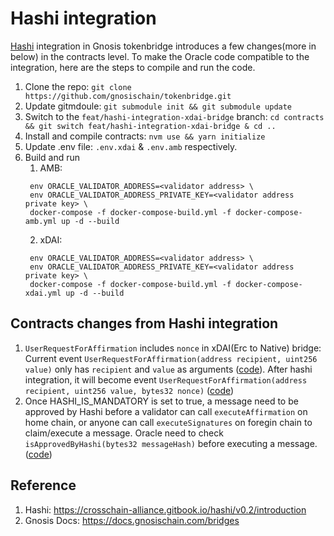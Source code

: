 # Hashi integration

[Hashi](https://github.com/gnosis/hashi) integration in Gnosis tokenbridge introduces a few changes(more in below) in the contracts level. To make the Oracle code compatible to the integration, here are the steps to compile and run the code.

1. Clone the repo: `git clone https://github.com/gnosischain/tokenbridge.git`
2. Update gitmdoule: `git submodule init && git submodule update`
3. Switch to the `feat/hashi-integration-xdai-bridge` branch: `cd contracts && git switch feat/hashi-integration-xdai-bridge & cd ..`
4. Install and compile contracts: `nvm use && yarn initialize`
5. Update .env file: `.env.xdai` & `.env.amb` respectively.
6. Build and run
   1. AMB:
   ```
    env ORACLE_VALIDATOR_ADDRESS=<validator address> \
    env ORACLE_VALIDATOR_ADDRESS_PRIVATE_KEY=<validator address private key> \
    docker-compose -f docker-compose-build.yml -f docker-compose-amb.yml up -d --build
   ```
   2. xDAI:
   ```
    env ORACLE_VALIDATOR_ADDRESS=<validator address> \
    env ORACLE_VALIDATOR_ADDRESS_PRIVATE_KEY=<validator address private key> \
    docker-compose -f docker-compose-build.yml -f docker-compose-xdai.yml up -d --build
   ```

## Contracts changes from Hashi integration

1. `UserRequestForAffirmation` includes `nonce` in xDAI(Erc to Native) bridge:
   Current event `UserRequestForAffirmation(address recipient, uint256 value)` only has `recipient` and `value` as arguments ([code](<(https://github.com/gnosischain/tokenbridge-contracts/blob/master/contracts/upgradeable_contracts/BasicForeignBridge.sol#L15)>)). After hashi integration, it will become event `UserRequestForAffirmation(address recipient, uint256 value, bytes32 nonce)` ([code](https://github.com/crosschain-alliance/tokenbridge-contracts/blob/feat/hashi-integration-xdai-bridge/contracts/upgradeable_contracts/BasicForeignBridge.sol#L15))
2. Once HASHI_IS_MANDATORY is set to true, a message need to be approved by Hashi before a validator can call `executeAffirmation` on home chain, or anyone can call `executeSignatures` on foregin chain to claim/execute a message. Oracle need to check `isApprovedByHashi(bytes32 messageHash)` before executing a message. ([code](https://github.com/crosschain-alliance/tokenbridge-contracts/blob/feat/hashi-integration-amb/contracts/upgradeable_contracts/BasicBridge.sol#L32-L34))

## Reference

1. Hashi: https://crosschain-alliance.gitbook.io/hashi/v0.2/introduction
2. Gnosis Docs: https://docs.gnosischain.com/bridges
